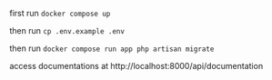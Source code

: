 first run `docker compose up`

then run `cp .env.example .env`

then run `docker compose run app php artisan migrate`

access documentations at http://localhost:8000/api/documentation
